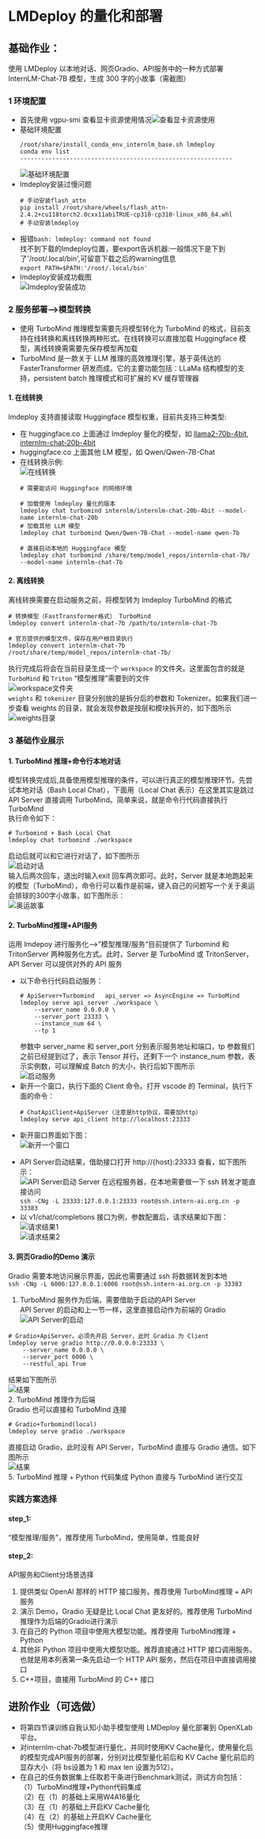 # LMDeploy 的量化和部署
## 基础作业：
使用 LMDeploy 以本地对话、网页Gradio、API服务中的一种方式部署 InternLM-Chat-7B 模型，生成 300 字的小故事（需截图）
### 1 环境配置  
- 首先使用 vgpu-smi  查看显卡资源使用情况![查看显卡资源使用](https://github.com/sokolo05/Scholar_PuYu/blob/main/01.%E8%AF%BE%E7%A8%8B%E4%BD%9C%E4%B8%9A/%E5%9B%BE%E7%89%87/%E7%AC%AC5%E8%8A%82%E8%AF%BE/01.vgpu-smi.png)
- 基础环境配置
	```
	/root/share/install_conda_env_internlm_base.sh lmdeploy
	conda env list
	------------------------------------------------------------
	```  
	![基础环境配置](https://github.com/sokolo05/Scholar_PuYu/blob/main/01.%E8%AF%BE%E7%A8%8B%E4%BD%9C%E4%B8%9A/%E5%9B%BE%E7%89%87/%E7%AC%AC5%E8%8A%82%E8%AF%BE/02.%E7%8E%AF%E5%A2%83%E9%85%8D%E7%BD%AE.png)
- lmdeploy安装过慢问题 
	```
	# 手动安装flash_attn
	pip install /root/share/wheels/flash_attn-2.4.2+cu118torch2.0cxx11abiTRUE-cp310-cp310-linux_x86_64.whl
	# 手动安装lmdeploy
	```  
- 报错`bash: lmdeploy: command not found`  
    找不到下载的lmdeploy位置，要export告诉机器:一般情况下是下到了'/root/.local/bin',可留意下载之后的warning信息  
    `export PATH=$PATH:'/root/.local/bin'`
- lmdeploy安装成功截图  
	![lmdeploy安装成功](https://github.com/sokolo05/Scholar_PuYu/blob/main/01.%E8%AF%BE%E7%A8%8B%E4%BD%9C%E4%B8%9A/%E5%9B%BE%E7%89%87/%E7%AC%AC5%E8%8A%82%E8%AF%BE/03.Imdeploy%E5%AE%89%E8%A3%85%E6%88%90%E5%8A%9F.png)
### 2 服务部署——>模型转换
- 使用 TurboMind 推理模型需要先将模型转化为 TurboMind 的格式，目前支持在线转换和离线转换两种形式。在线转换可以直接加载 Huggingface 模型，离线转换需需要先保存模型再加载  
- TurboMind 是一款关于 LLM 推理的高效推理引擎，基于英伟达的 FasterTransformer 研发而成。它的主要功能包括：LLaMa 结构模型的支持，persistent batch 推理模式和可扩展的 KV 缓存管理器
#### 1. 在线转换
lmdeploy 支持直接读取 Huggingface 模型权重，目前共支持三种类型:
- 在 huggingface.co 上面通过 lmdeploy 量化的模型，如 [llama2-70b-4bit](https://huggingface.co/lmdeploy/llama2-chat-70b-4bit), [internlm-chat-20b-4bit](https://huggingface.co/internlm/internlm-chat-20b-4bit)
- huggingface.co 上面其他 LM 模型，如 Qwen/Qwen-7B-Chat
- 在线转换示例:  
![在线转换](https://github.com/sokolo05/Scholar_PuYu/blob/main/01.%E8%AF%BE%E7%A8%8B%E4%BD%9C%E4%B8%9A/%E5%9B%BE%E7%89%87/%E7%AC%AC5%E8%8A%82%E8%AF%BE/04.%E5%9C%A8%E7%BA%BF%E8%BD%AC%E6%8D%A2.png)
	```
	# 需要能访问 Huggingface 的网络环境
	
	# 加载使用 lmdeploy 量化的版本
	lmdeploy chat turbomind internlm/internlm-chat-20b-4bit --model-name internlm-chat-20b
	# 加载其他 LLM 模型
	lmdeploy chat turbomind Qwen/Qwen-7B-Chat --model-name qwen-7b
	
	# 直接启动本地的 Huggingface 模型
	lmdeploy chat turbomind /share/temp/model_repos/internlm-chat-7b/  --model-name internlm-chat-7b
	```  
#### 2. 离线转换
离线转换需要在启动服务之前，将模型转为 lmdeploy TurboMind 的格式  
```
# 转换模型（FastTransformer格式） TurboMind
lmdeploy convert internlm-chat-7b /path/to/internlm-chat-7b

# 官方提供的模型文件，保存在用户根目录执行
lmdeploy convert internlm-chat-7b  /root/share/temp/model_repos/internlm-chat-7b/
```  
执行完成后将会在当前目录生成一个 `workspace` 的文件夹。这里面包含的就是 `TurboMind` 和 `Triton` “模型推理”需要到的文件  
    ![workspace文件夹](https://github.com/sokolo05/Scholar_PuYu/blob/main/01.%E8%AF%BE%E7%A8%8B%E4%BD%9C%E4%B8%9A/%E5%9B%BE%E7%89%87/%E7%AC%AC5%E8%8A%82%E8%AF%BE/05.workspace.png)  
`weights` 和 `tokenizer` 目录分别放的是拆分后的参数和 Tokenizer。如果我们进一步查看 weights 的目录，就会发现参数是按层和模块拆开的，如下图所示  
    ![weights目录](https://github.com/sokolo05/Scholar_PuYu/blob/main/01.%E8%AF%BE%E7%A8%8B%E4%BD%9C%E4%B8%9A/%E5%9B%BE%E7%89%87/%E7%AC%AC5%E8%8A%82%E8%AF%BE/05.workspace_weights.png)

### 3 基础作业展示
#### 1. TurboMind 推理+命令行本地对话
模型转换完成后,具备使用模型推理的条件，可以进行真正的模型推理环节。先尝试本地对话（Bash Local Chat），下面用（Local Chat 表示）在这里其实是跳过 API Server 直接调用 TurboMind。简单来说，就是命令行代码直接执行 TurboMind  
执行命令如下：  
```
# Turbomind + Bash Local Chat
lmdeploy chat turbomind ./workspace
```  
启动后就可以和它进行对话了，如下图所示  
![启动对话](https://github.com/sokolo05/Scholar_PuYu/blob/main/01.%E8%AF%BE%E7%A8%8B%E4%BD%9C%E4%B8%9A/%E5%9B%BE%E7%89%87/%E7%AC%AC5%E8%8A%82%E8%AF%BE/07.TurboMind%20%E6%8E%A8%E7%90%86%2B%E5%91%BD%E4%BB%A4%E8%A1%8C%E6%9C%AC%E5%9C%B0%E5%AF%B9%E8%AF%9D-1.png)  
输入后两次回车，退出时输入exit 回车两次即可。此时，Server 就是本地跑起来的模型（TurboMind），命令行可以看作是前端，键入自己的问题写一个关于奥运会排球的300字小故事，如下图所示：  
![奥运故事](https://github.com/sokolo05/Scholar_PuYu/blob/main/01.%E8%AF%BE%E7%A8%8B%E4%BD%9C%E4%B8%9A/%E5%9B%BE%E7%89%87/%E7%AC%AC5%E8%8A%82%E8%AF%BE/07.TurboMind%20%E6%8E%A8%E7%90%86%2B%E5%91%BD%E4%BB%A4%E8%A1%8C%E6%9C%AC%E5%9C%B0%E5%AF%B9%E8%AF%9D-3.png)
#### 2. TurboMind推理+API服务
运用 lmdepoy 进行服务化——>”模型推理/服务“目前提供了 Turbomind 和 TritonServer 两种服务化方式。此时，Server 是 TurboMind 或 TritonServer，API Server 可以提供对外的 API 服务  
- 以下命令行代码启动服务： 
	```
	# ApiServer+Turbomind   api_server => AsyncEngine => TurboMind
	lmdeploy serve api_server ./workspace \
		--server_name 0.0.0.0 \
		--server_port 23333 \
		--instance_num 64 \
		--tp 1
	```  
	参数中 server_name 和 server_port 分别表示服务地址和端口，tp 参数我们之前已经提到过了，表示 Tensor 并行。还剩下一个 instance_num 参数，表示实例数，可以理解成 Batch 的大小，执行后如下图所示  
![启动服务](https://github.com/sokolo05/Scholar_PuYu/blob/main/01.%E8%AF%BE%E7%A8%8B%E4%BD%9C%E4%B8%9A/%E5%9B%BE%E7%89%87/%E7%AC%AC5%E8%8A%82%E8%AF%BE/07.TurboMind%20%E6%8E%A8%E7%90%86%2BAPI-1.png)  
- 新开一个窗口，执行下面的 Client 命令。打开 vscode 的 Terminal，执行下面的命令：  
	```
	# ChatApiClient+ApiServer（注意是http协议，需要加http）
	lmdeploy serve api_client http://localhost:23333
	```  
* 新开窗口界面如下图：  
![新开一个窗口](https://github.com/sokolo05/Scholar_PuYu/blob/main/01.%E8%AF%BE%E7%A8%8B%E4%BD%9C%E4%B8%9A/%E5%9B%BE%E7%89%87/%E7%AC%AC5%E8%8A%82%E8%AF%BE/07.TurboMind%20%E6%8E%A8%E7%90%86%2BAPI-2.png)
- API Server启动结果，借助接口打开 http://{host}:23333 查看，如下图所示：  
    ![API Server启动](https://github.com/sokolo05/Scholar_PuYu/blob/main/01.%E8%AF%BE%E7%A8%8B%E4%BD%9C%E4%B8%9A/%E5%9B%BE%E7%89%87/%E7%AC%AC5%E8%8A%82%E8%AF%BE/08.fastAPI%E6%8E%A5%E5%8F%A3.png) 
    Server 在远程服务器，在本地需要做一下 ssh 转发才能直接访问  
    `ssh -CNg -L 23333:127.0.0.1:23333 root@ssh.intern-ai.org.cn -p 33383`
- 以 v1/chat/completions 接口为例，参数配置后，请求结果如下图：  
![请求结果1](https://github.com/sokolo05/Scholar_PuYu/blob/main/01.%E8%AF%BE%E7%A8%8B%E4%BD%9C%E4%B8%9A/%E5%9B%BE%E7%89%87/%E7%AC%AC5%E8%8A%82%E8%AF%BE/09.Curl.png)  
![请求结果2](https://github.com/sokolo05/Scholar_PuYu/blob/main/01.%E8%AF%BE%E7%A8%8B%E4%BD%9C%E4%B8%9A/%E5%9B%BE%E7%89%87/%E7%AC%AC5%E8%8A%82%E8%AF%BE/09.response.png)
#### 3. 网页Gradio的Demo 演示
 Gradio 需要本地访问展示界面，因此也需要通过 ssh 将数据转发到本地  
`ssh -CNg -L 6006:127.0.0.1:6006 root@ssh.intern-ai.org.cn -p 33383`
1. TurboMind 服务作为后端，需要借助于启动的API Server  
API Server 的启动和上一节一样，这里直接启动作为前端的 Gradio  
![API Server的启动](https://github.com/sokolo05/Scholar_PuYu/blob/main/01.%E8%AF%BE%E7%A8%8B%E4%BD%9C%E4%B8%9A/%E5%9B%BE%E7%89%87/%E7%AC%AC5%E8%8A%82%E8%AF%BE/10.%E7%BD%91%E9%A1%B5%20Demo%20%E6%BC%94%E7%A4%BA-1.png)
```
# Gradio+ApiServer。必须先开启 Server，此时 Gradio 为 Client
lmdeploy serve gradio http://0.0.0.0:23333 \
	--server_name 0.0.0.0 \
	--server_port 6006 \
	--restful_api True
```  
结果如下图所示  
![结果](https://github.com/sokolo05/Scholar_PuYu/blob/main/01.%E8%AF%BE%E7%A8%8B%E4%BD%9C%E4%B8%9A/%E5%9B%BE%E7%89%87/%E7%AC%AC5%E8%8A%82%E8%AF%BE/10.%E7%BD%91%E9%A1%B5%20Demo%20%E6%BC%94%E7%A4%BA-2.png)  
2. TurboMind 推理作为后端  
Gradio 也可以直接和 TurboMind 连接  
```
# Gradio+Turbomind(local)
lmdeploy serve gradio ./workspace
```  
直接启动 Gradio，此时没有 API Server，TurboMind 直接与 Gradio 通信。如下图所示  
![结果](https://github.com/sokolo05/Scholar_PuYu/blob/main/01.%E8%AF%BE%E7%A8%8B%E4%BD%9C%E4%B8%9A/%E5%9B%BE%E7%89%87/%E7%AC%AC5%E8%8A%82%E8%AF%BE/10.%E7%BD%91%E9%A1%B5%20Demo%20%E6%BC%94%E7%A4%BA-3.png)  
5. TurboMind 推理 + Python 代码集成
Python 直接与 TurboMind 进行交互
### 实践方案选择
#### step_1:  
“模型推理/服务”，推荐使用 TurboMind，使用简单，性能良好
#### step_2:  
API服务和Client分场景选择
1. 提供类似 OpenAI 那样的 HTTP 接口服务。推荐使用 TurboMind推理 + API 服务
2. 演示 Demo，Gradio 无疑是比 Local Chat 更友好的。推荐使用 TurboMind 推理作为后端的Gradio进行演示
3. 在自己的 Python 项目中使用大模型功能。推荐使用 TurboMind推理 + Python
4. 其他非 Python 项目中使用大模型功能。推荐直接通过 HTTP 接口调用服务。也就是用本列表第一条先启动一个 HTTP API 服务，然后在项目中直接调用接口
5.  C++项目，直接用 TurboMind 的 C++ 接口
## 进阶作业（可选做）

- 将第四节课训练自我认知小助手模型使用 LMDeploy 量化部署到 OpenXLab 平台。
- 对internlm-chat-7b模型进行量化，并同时使用KV Cache量化，使用量化后的模型完成API服务的部署，分别对比模型量化前后和 KV Cache 量化前后的显存大小（将 bs设置为 1 和 max len 设置为512）。  
- 在自己的任务数据集上任取若干条进行Benchmark测试，测试方向包括：  
（1）TurboMind推理+Python代码集成  
（2）在（1）的基础上采用W4A16量化  
（3）在（1）的基础上开启KV Cache量化  
（4）在（2）的基础上开启KV Cache量化  
（5）使用Huggingface推理
